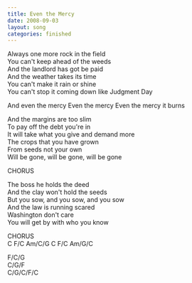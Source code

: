 ```yaml
---
title: Even the Mercy
date: 2008-09-03
layout: song
categories: finished
---
```

Always one more rock in the field  
You can't keep ahead of the weeds  
And the landlord has got be paid  
And the weather takes its time  
You can't make it rain or shine  
You can't stop it coming down like Judgment Day

<div class="chorus">And even the mercy  
Even the mercy  
Even the mercy it burns</div>

And the margins are too slim  
To pay off the debt you're in  
It will take what you give and demand more  
The crops that you have grown  
From seeds not your own  
Will be gone, will be gone, will be gone

<div class="chorus">CHORUS</div>

The boss he holds the deed  
And the clay won't hold the seeds  
But you sow, and you sow, and you sow  
And the law is running scared  
Washington don't care  
You will get by with who you know

<div class="chorus">CHORUS</div>
<div class="chords">C  
F/C  
Am/C/G  
C  
F/C  
Am/G/C  

F/C/G  
C/G/F  
C/G/C/F/C</div>
